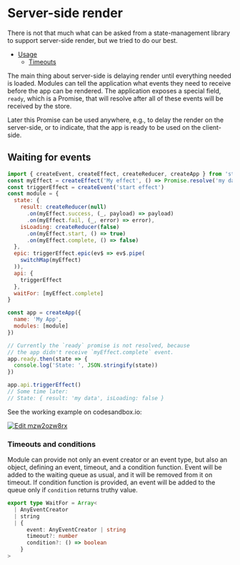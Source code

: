 # Server-side render

There is not that much what can be asked from a state-management library to support server-side render, but we tried to do our best.

<!-- START doctoc generated TOC please keep comment here to allow auto update -->
<!-- DON'T EDIT THIS SECTION, INSTEAD RE-RUN doctoc TO UPDATE -->


- [Usage](#usage)
  - [Timeouts](#timeouts)

<!-- END doctoc generated TOC please keep comment here to allow auto update -->

The main thing about server-side is delaying render until everything needed is loaded. Modules can tell the application what events they need to receive before the app can be rendered. The application exposes a special field, `ready`, which is a Promise, that will resolve after all of these events will be received by the store.

Later this Promise can be used anywhere, e.g., to delay the render on the server-side, or to indicate, that the app is ready to be used on the client-side.

## Waiting for events
```javascript
import { createEvent, createEffect, createReducer, createApp } from 'stapp'
const myEffect = createEffect('My effect', () => Promise.resolve('my data'))
const triggerEffect = createEvent('start effect') 
const module = {
  state: {
    result: createReducer(null)
      .on(myEffect.success, (_, payload) => payload)
      .on(myEffect.fail, (_, error) => error),
    isLoading: createReducer(false)
      .on(myEffect.start, () => true)
      .on(myEffect.complete, () => false)
  },
  epic: triggerEffect.epic(ev$ => ev$.pipe(
    switchMap(myEffect)
  )),
  api: {
    triggerEffect
  },
  waitFor: [myEffect.complete]
}

const app = createApp({
  name: 'My App',
  modules: [module]
})

// Currently the `ready` promise is not resolved, because
// the app didn't receive `myEffect.complete` event.
app.ready.then(state => {
  console.log('State: ', JSON.stringify(state))
})

app.api.triggerEffect()
// Some time later:
// State: { result: 'my data', isLoading: false }
```

See the working example on codesandbox.io:

[![Edit mzw2ozw8rx](https://codesandbox.io/static/img/play-codesandbox.svg)](https://codesandbox.io/s/mzw2ozw8rx?module=%2Fsrc%2Findex.js)

### Timeouts and conditions
Module can provide not only an event creator or an event type, but also an object, defining an event, timeout, and a condition function.
Event will be added to the waiting queue as usual, and it will be removed from it on timeout.
If condition function is provided, an event will be added to the queue only if `condition` returns truthy value.

```typescript
export type WaitFor = Array<
  | AnyEventCreator
  | string
  | {
      event: AnyEventCreator | string
      timeout?: number
      condition?: () => boolean
    }
>
```
